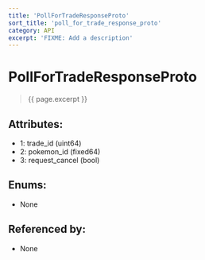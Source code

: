 ```yaml
---
title: 'PollForTradeResponseProto'
sort_title: 'poll_for_trade_response_proto'
category: API
excerpt: 'FIXME: Add a description'
---
```


[comment]: <> (THIS PART IS GENERATED - AKA DON'T EDIT THIS PART MANUALLY)

# PollForTradeResponseProto

> {{ page.excerpt }}

## Attributes:

- 1: trade_id (uint64)
- 2: pokemon_id (fixed64)
- 3: request_cancel (bool)

## Enums:

- None

## Referenced by:

- None

[comment]: <> (YOU CAN EDIT AFTER THIS)
